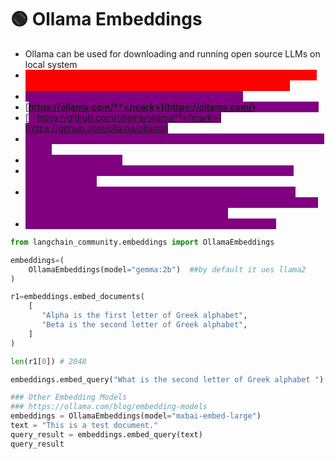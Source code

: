 # 🟢 Ollama Embeddings

* Ollama can be used for downloading and running open source LLMs on local system
* <mark style="color:red;background-color:red;">**You should have at least 8 GB of RAM available to run the 7B models, 16 GB to run the 13B models, and 32 GB to run the 33B models.**</mark>
* <mark style="color:purple;background-color:purple;">**Ollama is for using opensource embeddings / LLMs**</mark>
* [<mark style="color:purple;background-color:purple;">**https://ollama.com/**</mark>](https://ollama.com/) <mark style="color:purple;background-color:purple;">**⇒ Download**</mark>
* [<mark style="color:purple;background-color:purple;">**https://github.com/ollama/ollama**</mark>](https://github.com/ollama/ollama)
* <mark style="color:purple;background-color:purple;">**Command prompt ⇒ ollama pull nomic-embed-text ⇒ to download the model**</mark>
* <mark style="color:purple;background-color:purple;">**Can also run deepseek**</mark>
* <mark style="color:purple;background-color:purple;">**When we run it we can also see \<think> ....\</think> ⇒ Coz its a reasoning model**</mark>
* <mark style="color:purple;background-color:purple;">**Ollama supports embedding models, making it possible to build retrieval augmented generation (RAG) applications that combine text prompts with existing documents or other data.**</mark>
* <mark style="color:purple;background-color:purple;">**embed\_query, embed\_documents ⇒ to create embeddings**</mark>

```python
from langchain_community.embeddings import OllamaEmbeddings

embeddings=(
    OllamaEmbeddings(model="gemma:2b")  ##by default it ues llama2
)

r1=embeddings.embed_documents(
    [
       "Alpha is the first letter of Greek alphabet",
       "Beta is the second letter of Greek alphabet", 
    ]
)

len(r1[0]) # 2048

embeddings.embed_query("What is the second letter of Greek alphabet ")

### Other Embedding Models
### https://ollama.com/blog/embedding-models
embeddings = OllamaEmbeddings(model="mxbai-embed-large")
text = "This is a test document."
query_result = embeddings.embed_query(text)
query_result
```
